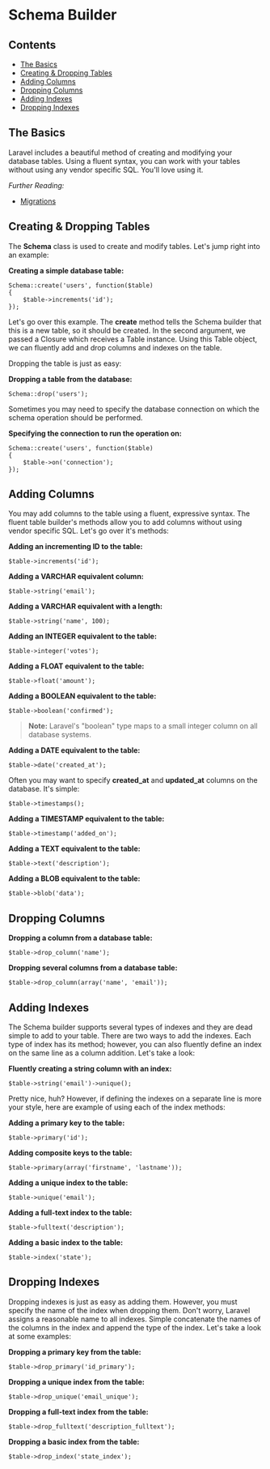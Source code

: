 # Schema Builder

## Contents

- [The Basics](#the-basics)
- [Creating & Dropping Tables](#creating-dropping-tables)
- [Adding Columns](#adding-columns)
- [Dropping Columns](#dropping-columns)
- [Adding Indexes](#adding-indexes)
- [Dropping Indexes](#dropping-indexes)

<a name="the-basics"></a>
## The Basics

Laravel includes a beautiful method of creating and modifying your database tables. Using a fluent syntax, you can work with your tables without using any vendor specific SQL. You'll love using it.

*Further Reading:*

- [Migrations](/docs/database/migrations)

<a name="creating-dropping-tables"></a>
## Creating & Dropping Tables

The **Schema** class is used to create and modify tables. Let's jump right into an example:

**Creating a simple database table:**

	Schema::create('users', function($table)
	{
		$table->increments('id');
	});

Let's go over this example. The **create** method tells the Schema builder that this is a new table, so it should be created. In the second argument, we passed a Closure which receives a Table instance. Using this Table object, we can fluently add and drop columns and indexes on the table.

Dropping the table is just as easy:

**Dropping a table from the database:**

	Schema::drop('users');

Sometimes you may need to specify the database connection on which the schema operation should be performed.

**Specifying the connection to run the operation on:**

	Schema::create('users', function($table)
	{
		$table->on('connection');
	});

<a name="adding-columns"></a>
## Adding Columns

You may add columns to the table using a fluent, expressive syntax. The fluent table builder's methods allow you to add columns without using vendor specific SQL. Let's go over it's methods:

**Adding an incrementing ID to the table:**

	$table->increments('id');

**Adding a VARCHAR equivalent column:**

	$table->string('email');

**Adding a VARCHAR equivalent with a length:**

	$table->string('name', 100);

**Adding an INTEGER equivalent to the table:**

	$table->integer('votes');

**Adding a FLOAT equivalent to the table:**

	$table->float('amount');

**Adding a BOOLEAN equivalent to the table:**

	$table->boolean('confirmed');

> **Note:** Laravel's "boolean" type maps to a small integer column on all database systems.

**Adding a DATE equivalent to the table:**

	$table->date('created_at');

Often you may want to specify **created\_at** and **updated\_at** columns on the database. It's simple:

	$table->timestamps();

**Adding a TIMESTAMP equivalent to the table:**

	$table->timestamp('added_on');

**Adding a TEXT equivalent to the table:**

	$table->text('description');

**Adding a BLOB equivalent to the table:**

	$table->blob('data');

<a name="dropping-columns"></a>
## Dropping Columns

**Dropping a column from a database table:**

	$table->drop_column('name');

**Dropping several columns from a database table:**

	$table->drop_column(array('name', 'email'));

<a name="adding-indexes"></a>
## Adding Indexes

The Schema builder supports several types of indexes and they are dead simple to add to your table. There are two ways to add the indexes. Each type of index has its method; however, you can also fluently define an index on the same line as a column addition. Let's take a look:

**Fluently creating a string column with an index:**

	$table->string('email')->unique();

Pretty nice, huh? However, if defining the indexes on a separate line is more your style, here are example of using each of the index methods:

**Adding a primary key to the table:**

	$table->primary('id');

**Adding composite keys to the table:**

	$table->primary(array('firstname', 'lastname'));

**Adding a unique index to the table:**

	$table->unique('email');

**Adding a full-text index to the table:**

	$table->fulltext('description');

**Adding a basic index to the table:**

	$table->index('state');

<a name="dropping-indexes"></a>
## Dropping Indexes

Dropping indexes is just as easy as adding them. However, you must specify the name of the index when dropping them. Don't worry, Laravel assigns a reasonable name to all indexes. Simple concatenate the names of the columns in the index and append the type of the index. Let's take a look at some examples:

**Dropping a primary key from the table:**

	$table->drop_primary('id_primary');

**Dropping a unique index from the table:**

	$table->drop_unique('email_unique');

**Dropping a full-text index from the table:**

	$table->drop_fulltext('description_fulltext');

**Dropping a basic index from the table:**

	$table->drop_index('state_index');